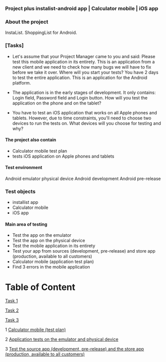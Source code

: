 ### Project plus instalist-android app  | Calculator mobile | iOS app

### About the project

InstaList. ShoppingList for Android.


### [Tasks]
* Let's assume that your Project Manager came to you and said: Please test this mobile application in its entirety. This is an application from a new client and we need to check how many bugs we will have to fix before we take it over. Where will you start your tests? You have 2 days to test the entire application. This is an application for the Android platform.

* The application is in the early stages of development. It only contains: Login field, Password field and Login button. How will you test the application on the phone and on the tablet?

* You have to test an iOS application that works on all Apple phones and tablets. However, due to time constraints, you'll need to choose two devices to run the tests on. What devices will you choose for testing and why?

#### The project also contain
* Calculator mobile test plan
*  tests iOS application on Apple phones and tablets
#### Test environment
Android emulator
physical device
Android development
Android pre-release
### Test objects
* installist app 
* Calculator mobile
* iOS app
#### Main area of testing
* Test the app on the emulator
* Test the app on the physical device
* Test the mobile application in its entirety
* Test your app from sources (development, pre-release) and store app (production, available to all customers)
* Calculator mobile (application test plan)
* Find 3 errors in the mobile application




# Table of Content

[Task 1](https://github.com/kubade220/Project-Plus/blob/main/Short%20Deadline.md)

[Task 2](https://github.com/kubade220/Project-Plus/blob/main/poor%20resource.md)

[Task 3]()

1 [Calculator mobile (test plan)](https://github.com/kubade220/Project-Plus/blob/main/TestPlan.md)

2 [Application tests on the emulator and physical device](https://github.com/kubade220/Project-Plus/blob/main/emulator%20and%20physical%20device.md)

3 [Test the source app (development, pre-release) and the store app (production, available to all customers)](https://github.com/kubade220/Project-Plus/blob/main/Test%20the%20pre-release%20and%20the%20production%2C%20available%20to%20all%20customers.md)

